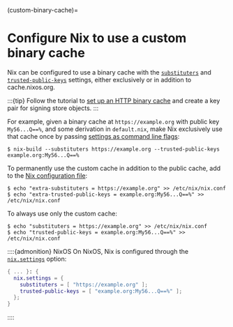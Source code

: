 (custom-binary-cache)=
# Configure Nix to use a custom binary cache

Nix can be configured to use a binary cache with the [`substituters`](https://nix.dev/manual/nix/2.21/command-ref/conf-file.html#conf-substituters) and [`trusted-public-keys`](https://nix.dev/manual/nix/2.21/command-ref/conf-file.html#conf-trusted-public-keys) settings, either exclusively or in addition to cache.nixos.org.

:::{tip}
Follow the tutorial to [set up an HTTP binary cache](setup-http-binary-cache) and create a key pair for signing store objects.
:::

For example, given a binary cache at `https://example.org` with public key `My56...Q==%`, and some derivation in `default.nix`, make Nix exclusively use that cache once by passing [settings as command line flags](https://nix.dev/manual/nix/2.21/command-ref/conf-file#command-line-flags):

```shell-session
$ nix-build --substituters https://example.org --trusted-public-keys example.org:My56...Q==%
```

To permanently use the custom cache in addition to the public cache, add to the [Nix configuration file](https://nix.dev/manual/nix/2.21/command-ref/conf-file#configuration-file):

```shell-session
$ echo "extra-substituters = https://example.org" >> /etc/nix/nix.conf
$ echo "extra-trusted-public-keys = example.org:My56...Q==%" >> /etc/nix/nix.conf
```

To always use only the custom cache:

```shell-session
$ echo "substituters = https://example.org" >> /etc/nix/nix.conf
$ echo "trusted-public-keys = example.org:My56...Q==%" >> /etc/nix/nix.conf
```

::::{admonition} NixOS
On NixOS, Nix is configured through the [`nix.settings`](https://search.nixos.org/options?show=nix.settings) option:

```nix
{ ... }: {
  nix.settings = {
    substituters = [ "https://example.org" ];
    trusted-public-keys = [ "example.org:My56...Q==%" ];
  };
}
```
::::
